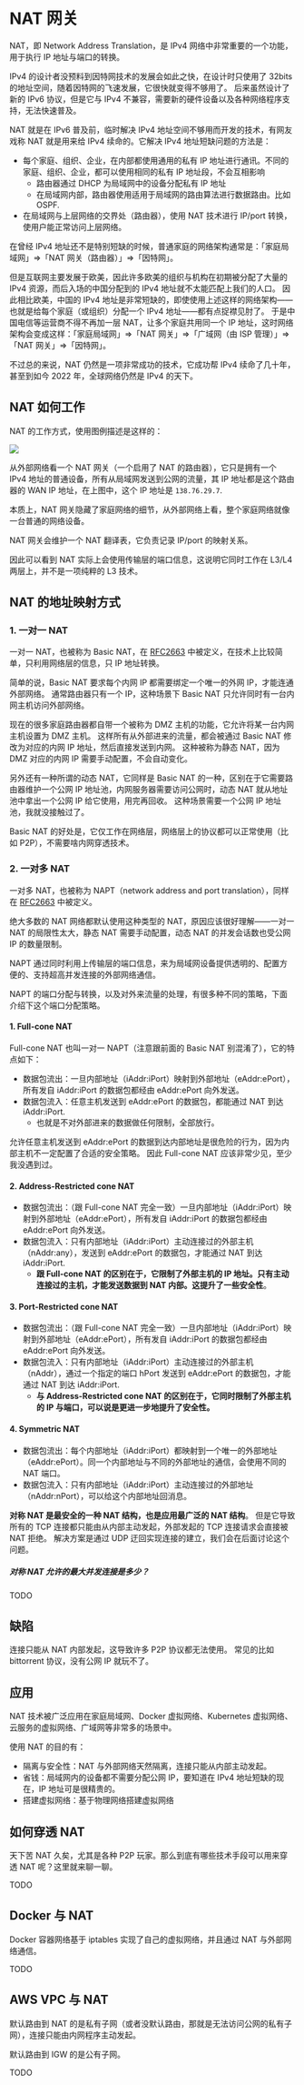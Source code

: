 # NAT 网关

NAT，即 Network Address Translation，是 IPv4 网络中非常重要的一个功能，用于执行 IP 地址与端口的转换。

IPv4 的设计者没预料到因特网技术的发展会如此之快，在设计时只使用了 32bits 的地址空间，随着因特网的飞速发展，它很快就变得不够用了。
后来虽然设计了新的 IPv6 协议，但是它与 IPv4 不兼容，需要新的硬件设备以及各种网络程序支持，无法快速普及。

NAT 就是在 IPv6 普及前，临时解决 IPv4 地址空间不够用而开发的技术，有网友戏称 NAT 就是用来给 IPv4 续命的。它解决 IPv4 地址短缺问题的方法是：

- 每个家庭、组织、企业，在内部都使用通用的私有 IP 地址进行通讯。不同的家庭、组织、企业，都可以使用相同的私有 IP 地址段，不会互相影响
  - 路由器通过 DHCP 为局域网中的设备分配私有 IP 地址
  - 在局域网内部，路由器使用适用于局域网的路由算法进行数据路由。比如 OSPF.
- 在局域网与上层网络的交界处（路由器），使用 NAT 技术进行 IP/port 转换，使用户能正常访问上层网络。

在曾经 IPv4 地址还不是特别短缺的时候，普通家庭的网络架构通常是：「家庭局域网」=>「NAT 网关（路由器）」=>「因特网」。

但是互联网主要发展于欧美，因此许多欧美的组织与机构在初期被分配了大量的 IPv4 资源，而后入场的中国分配到的 IPv4 地址就不太能匹配上我们的人口。
因此相比欧美，中国的 IPv4 地址是非常短缺的，即使使用上述这样的网络架构——也就是给每个家庭（或组织）分配一个 IPv4 地址——都有点捉襟见肘了。
于是中国电信等运营商不得不再加一层 NAT，让多个家庭共用同一个 IP 地址，这时网络架构会变成这样：「家庭局域网」=>「NAT 网关」=>「广域网（由 ISP 管理）」=>「NAT 网关」=>「因特网」。

不过总的来说，NAT 仍然是一项非常成功的技术，它成功帮 IPv4 续命了几十年，甚至到如今 2022 年，全球网络仍然是 IPv4 的天下。

## NAT 如何工作

NAT 的工作方式，使用图例描述是这样的：

![](./imgs/NAT-demo.png)

从外部网络看一个 NAT 网关（一个启用了 NAT 的路由器），它只是拥有一个 IPv4 地址的普通设备，所有从局域网发送到公网的流量，其 IP 地址都是这个路由器的 WAN IP 地址，在上图中，这个 IP 地址是 `138.76.29.7`.

本质上，NAT 网关隐藏了家庭网络的细节，从外部网络上看，整个家庭网络就像一台普通的网络设备。

NAT 网关会维护一个 NAT 翻译表，它负责记录 IP/port 的映射关系。

因此可以看到 NAT 实际上会使用传输层的端口信息，这说明它同时工作在 L3/L4 两层上，并不是一项纯粹的 L3 技术。

## NAT 的地址映射方式

### 1. 一对一 NAT

一对一 NAT，也被称为 Basic NAT，在 [RFC2663](https://datatracker.ietf.org/doc/html/rfc2663#section-4.0) 中被定义，在技术上比较简单，只利用网络层的信息，只 IP 地址转换。

简单的说，Basic NAT 要求每个内网 IP 都需要绑定一个唯一的外网 IP，才能连通外部网络。
通常路由器只有一个 IP，这种场景下 Basic NAT 只允许同时有一台内网主机访问外部网络。

现在的很多家庭路由器都自带一个被称为 DMZ 主机的功能，它允许将某一台内网主机设置为 DMZ 主机。
这样所有从外部进来的流量，都会被通过 Basic NAT 修改为对应的内网 IP 地址，然后直接发送到内网。
这种被称为静态 NAT，因为 DMZ 对应的内网 IP 需要手动配置，不会自动变化。

另外还有一种所谓的动态 NAT，它同样是 Basic NAT 的一种，区别在于它需要路由器维护一个公网 IP 地址池，内网服务器需要访问公网时，动态 NAT 就从地址池中拿出一个公网 IP 给它使用，用完再回收。
这种场景需要一个公网 IP 地址池，我就没接触过了。

Basic NAT 的好处是，它仅工作在网络层，网络层上的协议都可以正常使用（比如 P2P），不需要啥内网穿透技术。 


### 2. 一对多 NAT

一对多 NAT，也被称为 NAPT（network address and port translation），同样在 [RFC2663](https://datatracker.ietf.org/doc/html/rfc2663#section-4.0) 中被定义。

绝大多数的 NAT 网络都默认使用这种类型的 NAT，原因应该很好理解——一对一 NAT 的局限性太大，静态 NAT 需要手动配置，动态 NAT 的并发会话数也受公网 IP 的数量限制。

NAPT 通过同时利用上传输层的端口信息，来为局域网设备提供透明的、配置方便的、支持超高并发连接的外部网络通信。

NAPT 的端口分配与转换，以及对外来流量的处理，有很多种不同的策略，下面介绍下这个端口分配策略。

#### 1. Full-cone NAT

Full-cone NAT 也叫一对一 NAPT（注意跟前面的 Basic NAT 别混淆了），它的特点如下：

- 数据包流出：一旦内部地址（iAddr:iPort）映射到外部地址（eAddr:ePort），所有发自 iAddr:iPort 的数据包都经由 eAddr:ePort 向外发送。
- 数据包流入：任意主机发送到 eAddr:ePort 的数据包，都能通过 NAT 到达 iAddr:iPort.
  - 也就是不对外部进来的数据做任何限制，全部放行。

允许任意主机发送到 eAddr:ePort 的数据到达内部地址是很危险的行为，因为内部主机不一定配置了合适的安全策略。
因此 Full-cone NAT 应该非常少见，至少我没遇到过。

#### 2. Address-Restricted cone NAT

- 数据包流出：（跟 Full-cone NAT 完全一致）一旦内部地址（iAddr:iPort）映射到外部地址（eAddr:ePort），所有发自 iAddr:iPort 的数据包都经由 eAddr:ePort 向外发送。
- 数据包流入：只有内部地址（iAddr:iPort）主动连接过的外部主机（nAddr:any），发送到 eAddr:ePort 的数据包，才能通过 NAT 到达 iAddr:iPort.
  - **跟 Full-cone NAT 的区别在于，它限制了外部主机的 IP 地址。只有主动连接过的主机，才能发送数据到 NAT 内部。这提升了一些安全性**。

#### 3. Port-Restricted cone NAT

- 数据包流出：（跟 Full-cone NAT 完全一致）一旦内部地址（iAddr:iPort）映射到外部地址（eAddr:ePort），所有发自 iAddr:iPort 的数据包都经由 eAddr:ePort 向外发送。
- 数据包流入：只有内部地址（iAddr:iPort）主动连接过的外部主机（nAddr），通过一个指定的端口 hPort 发送到 eAddr:ePort 的数据包，才能通过 NAT 到达 iAddr:iPort.
  - **与 Address-Restricted cone NAT 的区别在于，它同时限制了外部主机的 IP 与端口，可以说是更进一步地提升了安全性。**

#### 4. Symmetric NAT

- 数据包流出：每个内部地址（iAddr:iPort）都映射到一个唯一的外部地址（eAddr:ePort）。同一个内部地址与不同的外部地址的通信，会使用不同的 NAT 端口。
- 数据包流入：只有内部地址（iAddr:iPort）主动连接过的外部地址（nAddr:nPort），可以给这个内部地址回消息。

**对称 NAT 是最安全的一种 NAT 结构，也是应用最广泛的 NAT 结构**。
但是它导致所有的 TCP 连接都只能由从内部主动发起，外部发起的 TCP 连接请求会直接被 NAT 拒绝。
解决方案是通过 UDP 迂回实现连接的建立，我们会在后面讨论这个问题。

##### 对称 NAT 允许的最大并发连接是多少？

TODO

## 缺陷

连接只能从 NAT 内部发起，这导致许多 P2P 协议都无法使用。
常见的比如 bittorrent 协议，没有公网 IP 就玩不了。

## 应用

NAT 技术被广泛应用在家庭局域网、Docker 虚拟网络、Kubernetes 虚拟网络、云服务的虚拟网络、广域网等非常多的场景中。

使用 NAT 的目的有：

- 隔离与安全性：NAT 与外部网络天然隔离，连接只能从内部主动发起。
- 省钱：局域网内的设备都不需要分配公网 IP，要知道在 IPv4 地址短缺的现在，IP 地址可是很精贵的。
- 搭建虚拟网络：基于物理网络搭建虚拟网络


## 如何穿透 NAT

天下苦 NAT 久矣，尤其是各种 P2P 玩家。那么到底有哪些技术手段可以用来穿透 NAT 呢？这里就来聊一聊。

TODO


## Docker 与 NAT

Docker 容器网络基于 iptables 实现了自己的虚拟网络，并且通过 NAT 与外部网络通信。

TODO


## AWS VPC 与 NAT

默认路由到 NAT 的是私有子网（或者没默认路由，那就是无法访问公网的私有子网），连接只能由内网程序主动发起。

默认路由到 IGW 的是公有子网。

TODO
